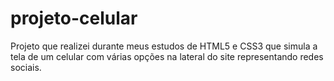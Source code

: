 # projeto-celular
 Projeto que realizei durante meus estudos de HTML5 e CSS3 que simula a tela de um celular com várias opções na lateral do site representando redes sociais.
